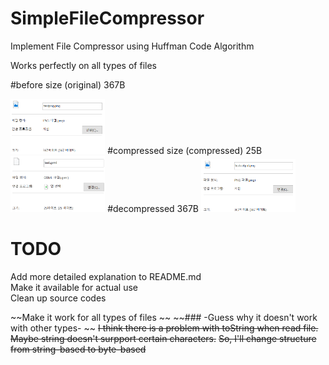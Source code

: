 # SimpleFileCompressor  

Implement File Compressor using Huffman Code Algorithm

Works perfectly on all types of files  


#before size (original) 367B  

<img src="./Screenshots/before.png" width="30%" height="30%">  
#compressed size (compressed) 25B  

<img src="./Screenshots/comp.png" width="30%" height="30%">  
#decompressed 367B  

<img src="./Screenshots/decomp.png" width="30%" height="30%">  

TODO
=======================================  
Add more detailed explanation to README.md  
Make it available for actual use  
Clean up source codes  


~~Make it work for all types of files  ~~
~~### -Guess why it doesn't work with other types-  ~~
~~I think there is a problem with toString when read file. Maybe string doesn't surpport certain characters.~~
~~So, I'll change structure from string-based to byte-based~~
